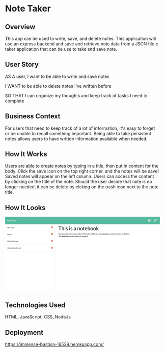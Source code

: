 # Note Taker

## Overview
This app can be used to write, save, and delete notes. This application will use an express backend and save and retrieve note data from a JSON file.e taker application that can be use to take and save note.

## User Story

AS A user, I want to be able to write and save notes

I WANT to be able to delete notes I've written before

SO THAT I can organize my thoughts and keep track of tasks I need to complete

## Business Context

For users that need to keep track of a lot of information, it's easy to forget or be unable to recall something important. Being able to take persistent notes allows users to have written information available when needed.

## How It Works 

Users are able to create notes by typing in a title, then put in content for the body. Click the save icon on the top right corner, and the notes will be save!
Saved notes will appear on the left column. Users can access the content by clicking on the title of the note. 
Should the user decide that note is no longer needed, it can be delete by clcking on the trash icon next to the note title. 

## How It Looks 
<img src = "public/assets/css/noteTaker.png">

## Technologies Used
HTML, JavaScript, CSS, NodeJs

## Deployment 
https://immense-bastion-16529.herokuapp.com/